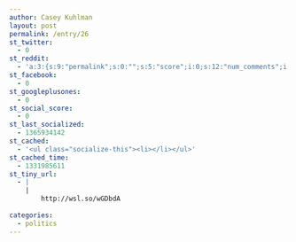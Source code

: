 ```yaml
---
author: Casey Kuhlman
layout: post
permalink: /entry/26
st_twitter:
  - 0
st_reddit:
  - 'a:3:{s:9:"permalink";s:0:"";s:5:"score";i:0;s:12:"num_comments";i:0;}'
st_facebook:
  - 0
st_googleplusones:
  - 0
st_social_score:
  - 0
st_last_socialized:
  - 1365934142
st_cached:
  - '<ul class="socialize-this"><li></li></ul>'
st_cached_time:
  - 1331985611
st_tiny_url:
  - |
    |
        http://wsl.so/wGDbdA
        
categories:
  - politics
---
```

